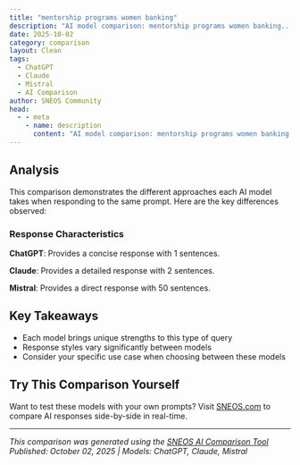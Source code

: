 ```yaml
---
title: "mentorship programs women banking"
description: "AI model comparison: mentorship programs women banking..."
date: 2025-10-02
category: comparison
layout: Clean
tags:
  - ChatGPT
  - Claude
  - Mistral
  - AI Comparison
author: SNEOS Community
head:
  - - meta
    - name: description
      content: "AI model comparison: mentorship programs women banking..."
---
```


<ChatComparison
  title="mentorship programs women banking"
  prompt="mentorship programs women banking"
  :responses='{
    "ChatGPT": "Mentorship programs geared towards women in banking are designed to support female professionals in developing their careers, enhancing their skills, and breaking through barriers within the industry. Below are some notable programs and initiatives that focus on mentorship for women in banking and finance:\n\n### Notable Mentorship Programs for Women in Banking\n\n1. **Women in Banking and Finance (WIBF)**:\n   - **Description**: An organization aimed at promoting the role of women in banking and finance through networking, training, and mentoring.\n   - **Program**: WIBF offers mentorship opportunities where experienced professionals guide less experienced individuals, providing support and advice for career development.\n\n2. **Women’s Leadership Program at Deutsche Bank**:\n   - **Description**: A program designed to enhance the skills of women leaders in the financial services industry.\n   - **Program**: Participants engage in mentorship relationships with senior leaders, receive leadership training, and have opportunities to network.\n\n3. **The Financial Women’s Association (FWA)**:\n   - **Description**: A nonprofit organization that supports women in finance and banking.\n   - **Program**: The FWA offers a mentorship program that pairs emerging female leaders with experienced mentors in the industry, focusing on personal and professional development.\n\n4. **Morgan Stanley Women&#x27;s Career Development Program**:\n   - **Description**: A program aimed at empowering women in the financial services sector.\n   - **Program**: This initiative includes mentorship from senior leaders, skill-building workshops, and networking events to foster professional growth for women employees.\n\n5. **Catalyst**:\n   - **Description**: A global nonprofit organization focused on advancing women in the workplace.\n   - **Program**: Catalyst offers programs that promote mentorship and sponsorship for women, including resources for organizations to develop effective mentoring relationships.\n\n6. **Goldman Sachs’ 10,000 Women Program**:\n   - **Description**: An initiative to provide women entrepreneurs around the world with business and management education.\n   - **Program**: Participants gain access to mentorship, networking opportunities, and practical business training to help them succeed.\n\n7. **American Bankers Association (ABA) Women in Banking Conference**:\n   - **Description**: An annual conference designed to empower women in the banking industry.\n   - **Program**: The conference includes workshops, panel discussions, and mentorship sessions that facilitate connections between seasoned professionals and emerging leaders.\n\n### Benefits of Mentorship Programs\n\n- **Skill Development**: Participants gain critical skills and insights from their mentors, including leadership, negotiation, and strategic thinking.\n- **Networking Opportunities**: These programs often facilitate networking with other professionals and leaders in the industry.\n- **Career Advancement**: Mentorship can provide pathways for advancement and greater visibility within organizations.\n- **Support and Encouragement**: A mentor can offer guidance and support during challenging times, helping mentees navigate their career paths more effectively.\n\n### How to Get Involved\n\n- **Research Programs**: Look for programs that align with your career goals and industry interests.\n- **Join Professional Organizations**: Many organizations offer mentorship as part of their membership benefits.\n- **Be Proactive**: If there&#x27;s no formal mentorship program in your workplace, consider initiating a mentorship relationship by reaching out to potential mentors in your network.\n\n### Conclusion\n\nMentorship programs for women in banking play a crucial role in fostering female talent, facilitating career progression, and promoting diversity within the financial services industry. If you’re interested in such opportunities, consider the organizations mentioned above and invest in your professional development through mentorship.",
    "Claude": "# Women\u0027s Mentorship Programs in Banking\n\nBanking organizations and industry associations offer various mentorship programs specifically designed to support women\u0027s career advancement in financial services. Here\u0027s an overview:\n\n## Major Bank Programs\n\n### **JPMorgan Chase**\n- **Women on the Move**: Comprehensive mentorship and leadership development\n- Focus on career advancement and networking\n- Includes reverse mentoring opportunities\n\n### **Bank of America**\n- **Women\u0027s Leadership Development Program**\n- Structured mentorship with senior executives\n- Career pathway guidance and skill development\n\n### **Wells Fargo**\n- **Team Member Networks**: Women\u0027s mentorship circles\n- Leadership development initiatives\n- Cross-functional mentoring opportunities\n\n### **Goldman Sachs**\n- **Women\u0027s Career Strategies Initiative**\n- Senior-level mentorship matching\n- Focus on executive leadership development\n\n## Industry Organizations\n\n### **Financial Women\u0027s Association (FWA)**\n- Formal mentorship matching program\n- Industry-wide networking across institutions\n- Career transition support\n\n### **Women in Banking \u0026 Finance (WIBF)**\n- Peer mentoring circles\n- Executive coaching programs\n- Regional chapter-based mentorship\n\n### **American Bankers Association (ABA)**\n- **Stonier Graduate School of Banking**: Women\u0027s leadership track\n- Mentorship components within educational programs\n\n## Program Features\n\n**Typical Components:**\n- One-on-one mentor matching\n- Group mentoring circles\n- Leadership workshops\n- Networking events\n- Career planning sessions\n- Reverse mentoring opportunities\n\n**Benefits:**\n- Career advancement guidance\n- Industry knowledge sharing\n- Leadership skill development\n- Professional network expansion\n- Work-life balance strategies\n\nWould you like more specific information about any particular program or how to get involved?",
    "Mistral": "Mentorship programs for women in banking can be incredibly valuable for fostering career growth, leadership development, and gender diversity within the industry. Here are some key aspects and examples of such programs:\n\n### Key Aspects of Mentorship Programs for Women in Banking\n\n1. **Structured Programs**:\n   - **Pairing**: Matching mentees with mentors based on career goals, experience, and areas of interest.\n   - **Duration**: Typically ranging from 6 months to a year, with regular check-ins and progress reviews.\n   - **Goals**: Setting clear, measurable objectives for both mentors and mentees.\n\n2. **Skill Development**:\n   - **Leadership Training**: Workshops and seminars focused on leadership skills, strategic thinking, and decision-making.\n   - **Technical Skills**: Training in financial analysis, risk management, and other banking-specific skills.\n   - **Soft Skills**: Enhancing communication, negotiation, and networking abilities.\n\n3. **Networking Opportunities**:\n   - **Industry Events**: Access to conferences, webinars, and networking events.\n   - **Internal Networks**: Creating internal women\u0027s networks within the organization for support and collaboration.\n\n4. **Support and Resources**:\n   - **Mentor Training**: Providing mentors with the tools and training needed to effectively guide their mentees.\n   - **Resource Libraries**: Access to articles, books, and online courses relevant to career development in banking.\n\n5. **Feedback and Evaluation**:\n   - **Regular Check-ins**: Scheduled meetings to discuss progress, challenges, and next steps.\n   - **Feedback Loops**: Mechanisms for both mentors and mentees to provide feedback and make adjustments as needed.\n\n### Examples of Mentorship Programs\n\n1. **Goldman Sachs Women\u0027s Career Strategies Initiative**:\n   - Focuses on providing women with the tools and support needed to advance their careers.\n   - Includes mentorship, leadership training, and networking opportunities.\n\n2. **JPMorgan Chase Women on the Move**:\n   - Aims to empower women employees through mentorship, leadership development, and networking.\n   - Offers a variety of programs, including the Women on the Move Leadership Day and the Women on the Move Mentorship Program.\n\n3. **Citi Women\u0027s Leadership Development Program**:\n   - Designed to help women advance to senior leadership roles within the organization.\n   - Includes mentorship, coaching, and leadership training.\n\n4. **Bank of America Women\u0027s Leadership Development Program**:\n   - Focuses on developing the next generation of female leaders within the bank.\n   - Offers mentorship, leadership training, and networking opportunities.\n\n5. **Wells Fargo Women\u0027s Team Member Network**:\n   - Provides a platform for women to connect, learn, and grow professionally.\n   - Includes mentorship programs, leadership development, and networking events.\n\n### Benefits of Mentorship Programs for Women in Banking\n\n1. **Career Advancement**:\n   - Provides women with the skills and support needed to advance to higher-level positions.\n   - Helps break down barriers and biases that may hinder career progression.\n\n2. **Increased Diversity**:\n   - Promotes gender diversity in leadership roles, which can lead to better decision-making and innovation.\n   - Creates a more inclusive work environment.\n\n3. **Enhanced Skills**:\n   - Develops both technical and soft skills that are crucial for success in the banking industry.\n   - Encourages continuous learning and professional growth.\n\n4. **Networking**:\n   - Builds a strong network of women in banking, fostering collaboration and support.\n   - Provides access to industry leaders and role models.\n\n5. **Retention and Engagement**:\n   - Increases job satisfaction and engagement among women employees.\n   - Helps retain talented women by providing them with opportunities for growth and development.\n\n### Conclusion\n\nMentorship programs for women in banking are essential for promoting gender diversity, fostering career growth, and developing the next generation of female leaders. By providing structured support, skill development, and networking opportunities, these programs can help women overcome barriers and achieve their career goals in the banking industry."
  }'
  published-date="14:18"
/>

## Analysis

This comparison demonstrates the different approaches each AI model takes when responding to the same prompt. Here are the key differences observed:

### Response Characteristics

**ChatGPT**: Provides a concise response with 1 sentences. 

**Claude**: Provides a detailed response with 2 sentences. 

**Mistral**: Provides a direct response with 50 sentences. 

## Key Takeaways

- Each model brings unique strengths to this type of query
- Response styles vary significantly between models
- Consider your specific use case when choosing between these models

## Try This Comparison Yourself

Want to test these models with your own prompts? Visit [SNEOS.com](https://sneos.com) to compare AI responses side-by-side in real-time.

---

*This comparison was generated using the [SNEOS AI Comparison Tool](https://sneos.com)*
*Published: October 02, 2025 | Models: ChatGPT, Claude, Mistral*
